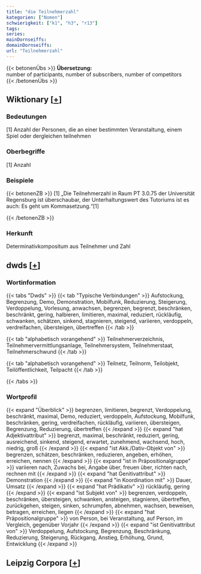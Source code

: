 ```yaml
---
title: "die Teilnehmerzahl"
kategorien: ["Nomen"]
schwierigkeit: ["k1", "h3", "r13"]
tags:
series:
mainDornseiffs:
domainDornseiffs:
url: "Teilnehmerzahl"
---
```


{{< betonenÜbs >}}
**Übersetzung:**  
number of participants, number of subscribers, number of competitors  
{{< /betonenÜbs >}}

## Wiktionary [[+](https://de.wiktionary.org/wiki/Teilnehmerzahl)]

### Bedeutungen
[1] Anzahl der Personen, die an einer bestimmten Veranstaltung, einem Spiel oder dergleichen teilnehmen  

### Oberbegriffe
[1] Anzahl  

### Beispiele
{{< betonenZB >}}
[1] „Die Teilnehmerzahl in Raum PT 3.0.75 der Universität Regensburg ist überschaubar, der Unterhaltungswert des Tutoriums ist es auch: Es geht um Kommasetzung.“[1]  

{{< /betonenZB >}}
### Herkunft
Determinativkompositum aus Teilnehmer und Zahl  



## dwds [[+](https://www.dwds.de/wb/Teilnehmerzahl)]

### Wortinformation
{{< tabs "Dwds" >}}
{{< tab "Typische Verbindungen" >}}
Aufstockung, Begrenzung, Demo, Demonstration, Mobilfunk, Reduzierung, Steigerung, Verdoppelung, Vorlesung, anwachsen, begrenzen, begrenzt, beschränken, beschränkt, gering, halbieren, limitieren, maximal, reduziert, rückläufig, schwanken, schätzen, sinkend, stagnieren, steigend, variieren, verdoppeln, verdreifachen, übersteigen, übertreffen
{{< /tab >}}

{{< tab "alphabetisch vorangehend" >}}
Teilnehmerverzeichnis, Teilnehmervermittlungsanlage, Teilnehmersystem, Teilnehmerstaat, Teilnehmerschwund
{{< /tab >}}

{{< tab "alphabetisch vorangehend" >}}
Teilnetz, Teilnorm, Teilobjekt, Teilöffentlichkeit, Teilpacht
{{< /tab >}}

{{< /tabs >}}

### Wortprofil
{{< expand "Überblick" >}} begrenzen, limitieren, begrenzt, Verdoppelung, beschränkt, maximal, Demo, reduziert, verdoppeln, Aufstockung, Mobilfunk, beschränken, gering, verdreifachen, rückläufig, variieren, übersteigen, Begrenzung, Reduzierung, übertreffen {{< /expand >}}
{{< expand "hat Adjektivattribut" >}} begrenzt, maximal, beschränkt, reduziert, gering, ausreichend, sinkend, steigend, erwartet, zunehmend, wachsend, hoch, niedrig, groß {{< /expand >}}
{{< expand "ist Akk./Dativ-Objekt von" >}} begrenzen, schätzen, beschränken, reduzieren, angeben, erhöhen, erreichen, nennen {{< /expand >}}
{{< expand "ist in Präpositionalgruppe" >}} variieren nach, Zuwachs bei, Angabe über, freuen über, richten nach, rechnen mit {{< /expand >}}
{{< expand "hat Genitivattribut" >}} Demonstration {{< /expand >}}
{{< expand "in Koordination mit" >}} Dauer, Umsatz {{< /expand >}}
{{< expand "hat Prädikativ" >}} rückläufig, gering {{< /expand >}}
{{< expand "ist Subjekt von" >}} begrenzen, verdoppeln, beschränken, übersteigen, schwanken, ansteigen, stagnieren, übertreffen, zurückgehen, steigen, sinken, schrumpfen, abnehmen, wachsen, beweisen, betragen, erreichen, liegen {{< /expand >}}
{{< expand "hat Präpositionalgruppe" >}} von Person, bei Veranstaltung, auf Person, im Vergleich, gegenüber Vorjahr {{< /expand >}}
{{< expand "ist Genitivattribut von" >}} Verdoppelung, Aufstockung, Begrenzung, Beschränkung, Reduzierung, Steigerung, Rückgang, Anstieg, Erhöhung, Grund, Entwicklung {{< /expand >}}

## Leipzig Corpora [[+](https://corpora.uni-leipzig.de/en/res?word=Teilnehmerzahl&corpusId=deu_newscrawl-public_2018)]

